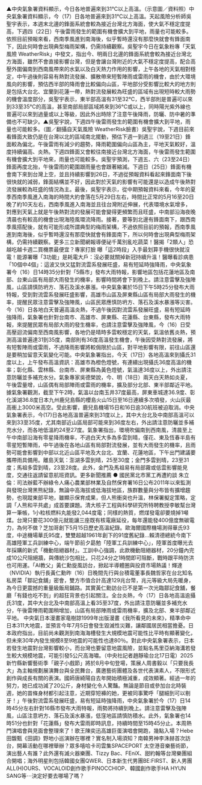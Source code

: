 ▲中央氣象署資料顯示，今日各地普遍來到31℃以上高溫。（示意圖／資料照）中央氣象署資料顯示，今（17）日各地普遍來到31℃以上高溫。天起風險分析師吳聖宇表示，本週末北邊的鋒面系統會較為接近台灣北方海面，使大氣不穩定度提高，下週四（22日）午後雷雨發生的範圍有機會擴大到平地，雨量也可能較多。依照目前預報來看，西南季風進到南海後，似乎暫時還沒有那麼快就會有鋒面南下，因此何時會出現典型梅雨架構，仍需持續觀察。吳聖宇今日在氣象粉專「天氣風險 WeatherRisk」中發文，指出今、明兩日北邊的鋒面系統會較為接近台灣北方海面，雖然不會直接影響台灣，但是會讓台灣附近的大氣不穩定度提高，配合高壓外圍偏南到西南風帶來的水氣以及白天熱力作用的影響，上午各地的天氣相對穩定，中午過後則容易有熱對流發展、擴散帶來短暫陣雨或雷雨的機會，由於大環境風向的影響，預估西半部的降雨會比較偏向山區，平地部分受影響比較大的地方則是包括大台北、宜蘭到花蓮一帶，熱對流發展較為旺盛的區域有出現短時較大雨勢的機會溫度部分，吳聖宇表示，東半部高溫有31至32℃，西半部則是普遍可以來到33至35℃的高溫，甚至南部局部區域將來到36℃或以上，同時陽光紫外線也普遍可以來到過量或以上等級，因此外出時除了注意午後降雨，防曬、防中暑的準備也不可缺少。▲吳聖宇說，下週四午後雷雨發生的範圍有機會擴大到平地，雨量也可能較多。（圖／翻攝自天氣風險 WeatherRisk臉書）吳聖宇說，下週目前來看鋒面大致仍是在台灣以北的區域南北擺動，預估下週一到週三（19至21日）鋒面較為偏北，午後雷雨有減少的趨勢，降雨範圍偏向山區為主，平地天氣較好，溫度持續偏高、炎熱。下週四鋒面又會較往南接近台灣北方海面，午後雷雨發生範圍有機會擴大到平地來，雨量也可能較多。吳聖宇預測，下週五、六（23至24日）鋒面再度北抬，午後雷雨的範圍跟雨量也會跟著縮減。下週日（25日）鋒面有機會南下來到台灣上空，並且持續影響到26日，不過從預報資料看起來鋒面南下後很快就的減弱，鋒面結構並不好，因此對於天氣的影響有可能還是以造成午後熱對流發展較為旺盛的情況為主。最後，吳聖宇表示，從中期預報資料來看，今年的夏季西南季風進入南海的時間大約會落在5月29日左右，時間比正常的5月16至20日晚了約10天左右，西南季風進入南海並且往台灣附近伸展，代表環境水氣增多，對應到天氣上就是午後熱對流的發展可能會變得更頻繁而且旺盛，中南部沿海夜晚清晨也有較高的機會出現海陸風環流降雨。接著，要等到北邊有鋒面南下，跟西南季風搭配後，就有可能形成所謂典型的梅雨架構，不過依照目前的預報，西南季風進到南海後，似乎暫時還沒有那麼快就會有鋒面南下，所以何時會出現典型梅雨架構，仍需持續觀察。更多三立新聞網報導便祕千萬別亂吃蔬菜！醫揭「2類人」恐越吃越卡週二買機票最便宜？專家打臉 曝「這2時段」入手最划算手機很快就沒電！能源署曝「3功能」是耗電大戶：沒必要就關掉新冠持續升溫！醫曝看診病患「10個中4個」：這波又快又猛對流雲系發展旺盛，易有短延時強降雨，中央氣象署今（16）日14時35分針對「5縣市」發布大雨特報，影響地區包括花蓮地區及南部、台東山區有局部大雨發生的機率，影響時間將會下到晚上。請注意雷擊及強陣風，山區請慎防坍方、落石及溪水暴漲。中央氣象署於15日下午5時25分發布大雨特報，受到對流雲系發展旺盛影響，高雄市山區及屏東縣山區有局部大雨發生的機率，提醒民眾注意雷擊及強陣風，山區民眾應慎防坍方、落石及溪水暴漲等災害。今（16）日各地白天普遍高溫炎熱，不過午後因對流雲系發展旺盛，易有短延時強降雨，氣象署也針對台南市、高雄市、屏東縣、花蓮縣、台東縣，發布大雨特報，來提醒民眾有局部大雨的發生機率，也請注意雷擊及強陣風，今（16）日受高壓迴流偏南至西南風影響，各地仍是晴時多雲較穩定的天氣，氣溫依舊炎熱，預測高溫普遍達31到35度，南部則有36度高溫發生機會，午後因受熱對流發展，將有短暫陣雨或雷雨，不過降雨影響將較侷限於山區，對平地影響有限，前往山區還是要稍加留意天氣變化可能。中央氣象署指出，今天（17日）各地高溫來到攝氏31度以上，上午發布高溫資訊：高雄市為橙色燈號，有連續出現攝氏36度高溫的機率；彰化縣、雲林縣、台南市、屏東縣為黃色燈號，氣溫達36度以上，外出請注意防曬並多補充水分。氣象專家吳德榮說，今、明（18日）兩天白天熱如炎夏，午後雲量增，山區偶有局部陣雨或雷雨的機率，擴及部分北部、東半部鄰近平地。
據氣象署觀測，截至下午2時，氣溫以台南玉井37度最高，屏東車城達36.9度、彰化溪湖36.8度日本九州鹿兒島縣的櫻島火山15日至16日連續多次噴發，火山灰最高衝上3000米高空。受此影響，鹿兒島機場15日和16日逾30航班被迫取消。中央氣象署表示，今(17)日各地高溫普遍來到31度以上，其中大台北及中南部高溫可以來到33至35度，尤其南部近山區局部可能來到36度左右，外出請注意防曬並多補充水分，而各地低溫約24至27度。氣象署指出，環境吹偏南到西南風，清晨至上午中南部沿海有零星降雨機率，不過白天大多為多雲到晴，僅花、東及恆春半島有零星短暫陣雨，中午過後在各地山區有局部對流發展，並有大雨發生的機率，且雨勢可能會影響到中部以北近山區平地及大台北、宜蘭、花蓮地區，下午出門建議要攜帶雨具備用。離島天氣：澎湖多雲到晴，25至30度；金門多雲到晴，23至31度；馬祖多雲到晴，23至28度。此外，金門及馬祖易有局部霧或低雲影響能見度，交通往返請留意航班資訊。更多新聞推薦 ● 國民黨北市黨工再遭約談 朱立倫：司法辦藍不辦綠令人痛心農業部林業及自然保育署16日公布2011年以來監測與發現台灣黑熊紀錄，無論中高海拔或低海拔地區，族群數量與分布皆有擴增趨勢，也現蹤東部平地，雖顯示保育成果，但人熊衝突也升溫，林保署擬定策略，定調「人熊和平共處」成首要課題。清大核子工程與科學研究所特聘教授李敏幫台灣算一筆帳，1小粒核燃料丸能發2,044度電；同樣的熱質，燃煤發電卻要燒掉1噸煤。台灣只要花300億元就能讓三座既有核電廠延役，每年還能發400億度無碳電力，為何不做？芝加哥創下5月15日歷史高溫紀錄。歐海爾國際機場測得華氏93度，中途機場華氏95度，雙雙超越1961年創下的91度舊紀錄...賴清德總統今南下高雄陸軍工兵訓練中心，端午節前夕勗勉「陸軍工兵訓練中心」，陸軍首度曝光去年採購的新式「機動阻絕器材」。工訓中心強調，此款機動阻絕器材，20分鐘內完成10公尺阻絕牆，與傳統沙包相比，只花24分之1時間即可阻斷，戰時跟平時防洪也可用運。「AI教父」黃仁勳旋風訪台，掀起半導體圈與投資市場熱議！輝達（NVIDIA）執行長黃仁勳昨（16）日晚間先行與台積電董事長魏哲家在台北知名私房菜「鄒記食舖」密會，雙方市值合計高達129兆台幣，兆元等級大局先暖身，為今日更震撼的重量級飯局鋪路。其實黃仁勳訪台已不是第一次光臨鄒記食舖，餐廳「有錢也吃不到」的超狂背景也引起關注。全台炎熱，今（17）日各地高溫逾攝氏31度，其中大台北及中南部高溫上看35至37度，外出請注意防曬並多補充水分，午後雷陣雨範圍稍增加，山區有局部陣雨或雷雨機率，擴及北部、東半部鄰近平地。 中央氣日本漫畫家竜樹諒1999年出版漫畫《我所看見的未來》，精準命中日本311大地震，並預言今年7月5日會發生毀滅性災難，讓鄰國居民相當擔憂。日本政府指出，目前尚未觀測到南海海槽發生大規模地震可能性比平時有顯著變化，但未來30年內發生規模8至9地震的可能性也達80％。對此中央氣象署表示，日本若發生地震對台灣影響較小，而台灣也要留意地震風險，並點名馬里亞納海溝若發生較大規模地震，可能引發5公尺高海嘯。（中央社記者趙靜瑜台北17日電）2025新竹縣新響藝術季「親子小戲節」將於8月中旬登場，策展人周書毅以「只要我長大」為主軸規劃展演舞台與全民舞台，廣邀藝術團體及各世代表演素人，不限形式創作與成長有關的表演。國師唐綺陽自去年開始積極減重，成效顯著。經過一年的努力，她已成功減了20公斤，身材變化令人驚豔。無論是節目或參加台北時裝週，她的苗條身材都引起注意，近期穿短褲的她，更被同事驚呼「腿細到可以剔牙！」午後對流雲系發展旺盛，易有短延時強降雨，中央氣象署於今（17）日14時45分左右針對16縣市發布大雨特報，雨勢將持續到晚上。請注意雷擊及強陣風，山區注意坍方、落石及溪水暴漲，低窪地區請慎防積水。此外，氣象署也14時51分也針對「花蓮縣」發布大雷雨即時訊息，持續時間至15時45分止。本周熱門演唱會與見面會整理來了！歌王陳奕迅高雄巨蛋演唱會開跑，幾點入場？Hebe田馥甄《田調》野地小巡演辦在哪裡？實名制入場須知？南韓男神李洙赫首次訪台，開幕活動在哪裡舉辦？眾多嘻哈卡司雲集SPACEPORT 太空港音樂藝術節，演出藝人有誰？此外還有滅火器樂團、Tizzy Bac、FEniX、甜約翰等台灣樂團組合開唱；海外明星則包括韓國女團QWER、日本新生代男團BE:FIRST、新人男團ALL(H)OURS、VOCALOID創作歌手PINOCCHIOP、韓國創作歌手HA HYUN SANG等⋯決定好要去哪場了嗎？